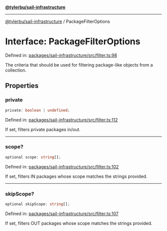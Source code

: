 [**@tylerbu/sail-infrastructure**](../README.md)

***

[@tylerbu/sail-infrastructure](../README.md) / PackageFilterOptions

# Interface: PackageFilterOptions

Defined in: [packages/sail-infrastructure/src/filter.ts:98](https://github.com/microsoft/FluidFramework/blob/main/packages/sail-infrastructure/src/filter.ts#L98)

The criteria that should be used for filtering package-like objects from a collection.

## Properties

### private

```ts
private: boolean | undefined;
```

Defined in: [packages/sail-infrastructure/src/filter.ts:112](https://github.com/microsoft/FluidFramework/blob/main/packages/sail-infrastructure/src/filter.ts#L112)

If set, filters private packages in/out.

***

### scope?

```ts
optional scope: string[];
```

Defined in: [packages/sail-infrastructure/src/filter.ts:102](https://github.com/microsoft/FluidFramework/blob/main/packages/sail-infrastructure/src/filter.ts#L102)

If set, filters IN packages whose scope matches the strings provided.

***

### skipScope?

```ts
optional skipScope: string[];
```

Defined in: [packages/sail-infrastructure/src/filter.ts:107](https://github.com/microsoft/FluidFramework/blob/main/packages/sail-infrastructure/src/filter.ts#L107)

If set, filters OUT packages whose scope matches the strings provided.
